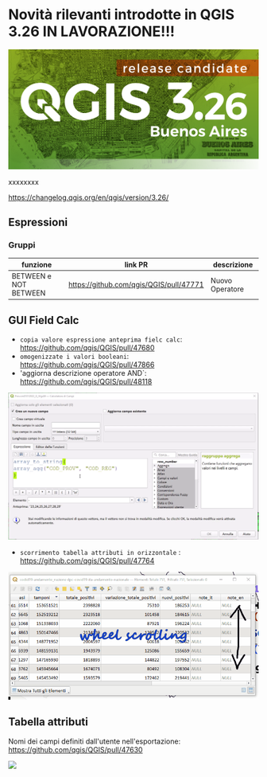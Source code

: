 # Novità rilevanti introdotte in QGIS 3.26 IN LAVORAZIONE!!!

[![](../img/splashscreen/splash_3_26rc.png)](../img/splashscreen/splash_3_26.png)

xxxxxxxx

<https://changelog.qgis.org/en/qgis/version/3.26/>

## Espressioni

### Gruppi
funzione              | link PR                                   | descrizione
----------------------|-------------------------------------------|------------
BETWEEN e NOT BETWEEN | <https://github.com/qgis/QGIS/pull/47771> | Nuovo Operatore

## GUI Field Calc
- `copia valore espressione anteprima fielc calc`: <https://github.com/qgis/QGIS/pull/47680>
- `omogenizzate i valori booleani`: <https://github.com/qgis/QGIS/pull/47866>
- 'aggiorna descrizione operatore AND`: <https://github.com/qgis/QGIS/pull/48118>

![](../img/novita_326/copia_anteprima_field_calc.gif)

- `scorrimento tabella attributi in orizzontale` : <https://github.com/qgis/QGIS/pull/47764>

![](../img/novita_326/scroll_oriz.gif)

## Tabella attributi

Nomi dei campi definiti dall'utente nell'esportazione: <https://github.com/qgis/QGIS/pull/47630>

![](https://user-images.githubusercontent.com/9881900/156719947-6e2183f0-27cb-41c4-a65b-9855822da233.gif)
